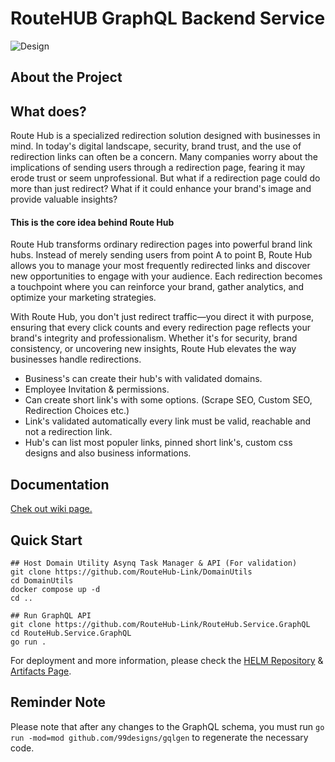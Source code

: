 # RouteHUB GraphQL Backend Service

![Design](https://github.com/RouteHub-Link/RouteHub.Service.GraphQL/assets/16222645/e747f0af-8e52-4309-9cf0-169f6c3cd750 "Routehub Banner")

## About the Project

## What does?

Route Hub is a specialized redirection solution designed with businesses in mind. In today's digital landscape, security, brand trust, and the use of redirection links can often be a concern. Many companies worry about the implications of sending users through a redirection page, fearing it may erode trust or seem unprofessional. But what if a redirection page could do more than just redirect? What if it could enhance your brand's image and provide valuable insights?

#### This is the core idea behind Route Hub

Route Hub transforms ordinary redirection pages into powerful brand link hubs. Instead of merely sending users from point A to point B, Route Hub allows you to manage your most frequently redirected links and discover new opportunities to engage with your audience. Each redirection becomes a touchpoint where you can reinforce your brand, gather analytics, and optimize your marketing strategies.

With Route Hub, you don't just redirect traffic—you direct it with purpose, ensuring that every click counts and every redirection page reflects your brand's integrity and professionalism. Whether it's for security, brand consistency, or uncovering new insights, Route Hub elevates the way businesses handle redirections.

- Business's can create their hub's with validated domains.
- Employee Invitation & permissions.
- Can create short link's with some options. (Scrape SEO, Custom SEO, Redirection Choices etc.)
- Link's validated automatically every link must be valid, reachable and not a redirection link.
- Hub's can list most populer links, pinned short link's, custom css designs and also business informations.

## Documentation

[Chek out wiki page.](https://github.com/RouteHub-Link/RouteHub.Service.GraphQL/wiki)

## Quick Start

```shell
## Host Domain Utility Asynq Task Manager & API (For validation)
git clone https://github.com/RouteHub-Link/DomainUtils
cd DomainUtils
docker compose up -d
cd ..

## Run GraphQL API
git clone https://github.com/RouteHub-Link/RouteHub.Service.GraphQL
cd RouteHub.Service.GraphQL
go run .
```

For deployment and more information, please check the [HELM Repository](https://github.com/RouteHub-Link/RouteHub.HELM "RouteHub.HELM") & [Artifacts Page](https://artifacthub.io/packages/search?repo=routehub-helm&sort=relevance&page=1 "Artifact Hub").

## Reminder Note

Please note that after any changes to the GraphQL schema, you must run `go run -mod=mod github.com/99designs/gqlgen` to regenerate the necessary code.

